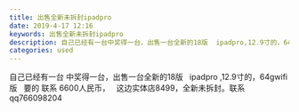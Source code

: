 ```yaml
---
title: 出售全新未拆封ipadpro
date: 2019-4-17 12:16
keywords: 出售全新未拆封ipadpro
description: 自己已经有一台中奖得一台，出售一台全新的18版  ipadpro,12.9寸的，64gwifi版  要的联系6600人民币，  这边实体店8499，全新未拆封。联系qq766098204
categories: used
---
```

<td class="t_f" id="postmessage_3526346">

自己已经有一台 中奖得一台，出售一台全新的18版   ipadpro ,12.9寸的，64gwifi版   要的 联系 6600人民币，   这边实体店8499，全新未拆封。联系qq766098204</td>
